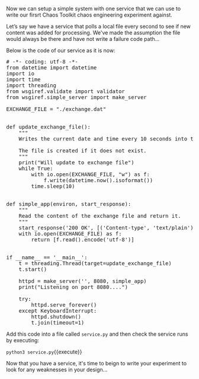 Now we can setup a simple system with one service that we can use to write our firsrt Chaos Toolkit chaos engineering experiment against.

Let’s say we have a service that polls a local file every second to see if new content was added for processing. We've made the assumption the file would always be there and have not write a failure code path...

Below is the code of our service as it is now:

<pre class="file" data-filename="service.py" data-target="replace">
# -*- coding: utf-8 -*-
from datetime import datetime
import io
import time
import threading
from wsgiref.validate import validator
from wsgiref.simple_server import make_server

EXCHANGE_FILE = "./exchange.dat"


def update_exchange_file():
    """
    Writes the current date and time every 10 seconds into the exchange file.

    The file is created if it does not exist.
    """
    print("Will update to exchange file")
    while True:
        with io.open(EXCHANGE_FILE, "w") as f:
            f.write(datetime.now().isoformat())
        time.sleep(10)


def simple_app(environ, start_response):
    """
    Read the content of the exchange file and return it.
    """
    start_response('200 OK', [('Content-type', 'text/plain')])
    with io.open(EXCHANGE_FILE) as f:
        return [f.read().encode('utf-8')]


if __name__ == '__main__':
    t = threading.Thread(target=update_exchange_file)
    t.start()

    httpd = make_server('', 8080, simple_app)
    print("Listening on port 8080....")

    try:
        httpd.serve_forever()
    except KeyboardInterrupt:
        httpd.shutdown()
        t.join(timeout=1)
</pre>

Add this code into a file called `service.py` and then check the service runs by executing:

`python3 service.py`{{execute}}

Now that you have a service, it's time to beign to write your experiment to look for any weaknesses in your design...
